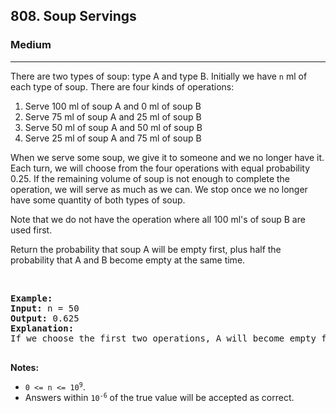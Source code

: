 <h2>808. Soup Servings</h2><h3>Medium</h3><hr><div><p>There are two types of soup: type A and type B. Initially we have <code>n</code> ml of each type of soup. There are four kinds of operations:</p>

<ol>
	<li>Serve 100 ml of soup A and 0 ml of soup B</li>
	<li>Serve 75 ml of soup A and 25&nbsp;ml of soup B</li>
	<li>Serve 50 ml of soup A and 50 ml of soup B</li>
	<li>Serve 25&nbsp;ml of soup A and 75&nbsp;ml of soup B</li>
</ol>

<p>When we serve some soup, we give it to someone and we no longer have it. Each turn, we will choose from the four operations with equal probability 0.25. If the remaining volume of soup is not enough to complete the operation, we will serve&nbsp;as much as we can. We stop once we no longer have some quantity of both types of soup.</p>

<p>Note that we do not have the operation where all 100 ml's of soup B are used first.</p>

<p>Return the probability that soup A will be empty first, plus half the probability that A and B become empty at the same time.</p>

<p>&nbsp;</p>

<pre><strong>Example:</strong>
<strong>Input:</strong> n = 50
<strong>Output:</strong> 0.625
<strong>Explanation:</strong> 
If we choose the first two operations, A will become empty first. For the third operation, A and B will become empty at the same time. For the fourth operation, B will become empty first. So the total probability of A becoming empty first plus half the probability that A and B become empty at the same time, is 0.25 * (1 + 1 + 0.5 + 0) = 0.625.

</pre>

<p><strong>Notes:</strong></p>

<ul>
	<li><code>0 &lt;= n &lt;= 10<sup>9</sup></code>.</li>
	<li>Answers within <code>10<sup>-6</sup></code> of the true value will be accepted as correct.</li>
</ul>
</div>